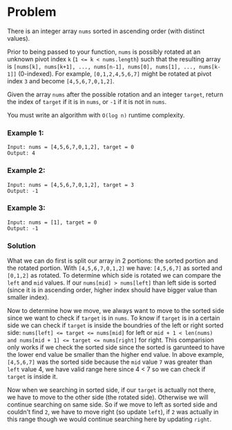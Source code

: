 # Problem
There is an integer array `nums` sorted in ascending order (with distinct values).

Prior to being passed to your function, `nums` is possibly rotated at an unknown pivot index `k` (`1 <= k < nums.length`) such that the resulting array is `[nums[k], nums[k+1], ..., nums[n-1], nums[0], nums[1], ..., nums[k-1]]` (0-indexed). For example, `[0,1,2,4,5,6,7]` might be rotated at pivot index `3` and become `[4,5,6,7,0,1,2]`.

Given the array `nums` after the possible rotation and an integer `target`, return the index of `target` if it is in `nums`, or `-1` if it is not in `nums`.

You must write an algorithm with `O(log n)` runtime complexity.


### Example 1:
```
Input: nums = [4,5,6,7,0,1,2], target = 0
Output: 4
```

### Example 2:
```
Input: nums = [4,5,6,7,0,1,2], target = 3
Output: -1
```

### Example 3:
```
Input: nums = [1], target = 0
Output: -1
```


### Solution
What we can do first is split our array in 2 portions: the sorted portion and the rotated portion. With `[4,5,6,7,0,1,2]` we have:
`[4,5,6,7]` as sorted and `[0,1,2]` as rotated. To determine which side is rotated we can compare the `left` and `mid` values. If our `nums[mid] > nums[left]` than left side is sorted (since it is in ascending order, higher index should have bigger value than smaller index).


Now to determine how we move, we always want to move to the sorted side since we want to check if `target` is in `nums`. To know if `target` is in a certain side we can check if `target` is inside the boundries of the left or right sorted side:
`nums[left] <= target <= nums[mid]` for left or `mid + 1 < len(nums) and nums[mid + 1] <= target <= nums[right]` for right. This comparision only works if we check the sorted side since the sorted is garunteed to have the lower end value be smaller than the higher end value. In above example, `[4,5,6,7]` was the sorted side because the `mid` value `7` was greater than `left` value 4, we have valid range here since  4 < 7 so we can check if `target` is inside it.

Now when we searching in sorted side, if our `target` is actually not there, we have to move to the other side (the rotated side). Otherwise we will continue searching on same side. So if we move to left as sorted side and couldn't find `2`, we have to move right (so update `left`), if `2` was actually in this range though we would continue searching here by updating `right`. 